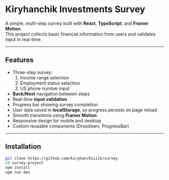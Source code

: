 # Kiryhanchik Investments Survey

A simple, multi-step survey built with **React**, **TypeScript**, and **Framer Motion**.  
This project collects basic financial information from users and validates input in real-time.

---

## Features

- Three-step survey:
  1. Income range selection
  2. Employment status selection
  3. US phone number input
- **Back/Next** navigation between steps
- Real-time **input validation**
- Progress bar showing survey completion
- User data saved in **localStorage**, so progress persists on page reload
- Smooth transitions using **Framer Motion**
- Responsive design for mobile and desktop
- Custom reusable components (Dropdown, ProgressBar)

---

## Installation

```bash
git clone https://github.com/kiryhanchiiiik/survey
cd survey-project
npm install
npm run dev
